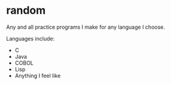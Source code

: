 # random

Any and all practice programs I make for any language I choose.

Languages include:
 - C
 - Java
 - COBOL
 - Lisp
 - Anything I feel like
